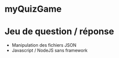 # myQuizGame

# Jeu de question / réponse

- Manipulation des fichiers JSON
- Javascript / NodeJS sans framework
